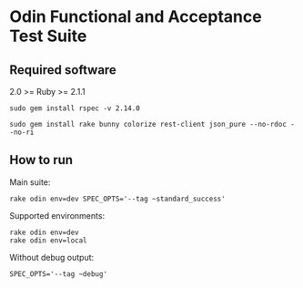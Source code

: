 Odin Functional and Acceptance Test Suite
=================

## Required software

2.0 >= Ruby >= 2.1.1 
```
sudo gem install rspec -v 2.14.0
```
```
sudo gem install rake bunny colorize rest-client json_pure --no-rdoc --no-ri
```

## How to run

Main suite:
```
rake odin env=dev SPEC_OPTS='--tag ~standard_success'
```

Supported environments:
```
rake odin env=dev
rake odin env=local
```

Without debug output:
```
SPEC_OPTS='--tag ~debug'
```